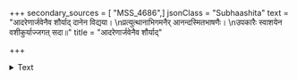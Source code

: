 +++
secondary_sources = [ "MSS_4686",]
jsonClass = "Subhaashita"
text = "आदरेणार्जवेनैव शौर्याद् दानेन विद्यया।  \nप्रत्युत्थानाभिगमनैर् आनन्दस्मितभाषणैः।  \nउपकारैः स्वाशयेन वशीकुर्याज्जगत् सदा॥"
title = "आदरेणार्जवेनैव शौर्याद्"

+++

<details><summary>Text</summary>

आदरेणार्जवेनैव शौर्याद् दानेन विद्यया।  
प्रत्युत्थानाभिगमनैर् आनन्दस्मितभाषणैः।  
उपकारैः स्वाशयेन वशीकुर्याज्जगत् सदा॥
</details>
